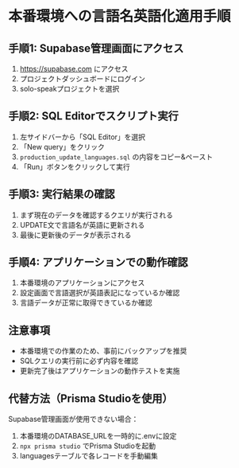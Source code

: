 # 本番環境への言語名英語化適用手順

## 手順1: Supabase管理画面にアクセス
1. https://supabase.com にアクセス
2. プロジェクトダッシュボードにログイン
3. solo-speakプロジェクトを選択

## 手順2: SQL Editorでスクリプト実行
1. 左サイドバーから「SQL Editor」を選択
2. 「New query」をクリック
3. `production_update_languages.sql` の内容をコピー&ペースト
4. 「Run」ボタンをクリックして実行

## 手順3: 実行結果の確認
1. まず現在のデータを確認するクエリが実行される
2. UPDATE文で言語名が英語に更新される
3. 最後に更新後のデータが表示される

## 手順4: アプリケーションでの動作確認
1. 本番環境のアプリケーションにアクセス
2. 設定画面で言語選択が英語表記になっているか確認
3. 言語データが正常に取得できているか確認

## 注意事項
- 本番環境での作業のため、事前にバックアップを推奨
- SQLクエリの実行前に必ず内容を確認
- 更新完了後はアプリケーションの動作テストを実施

## 代替方法（Prisma Studioを使用）
Supabase管理画面が使用できない場合：
1. 本番環境のDATABASE_URLを一時的に.envに設定
2. `npx prisma studio` でPrisma Studioを起動
3. languagesテーブルで各レコードを手動編集
